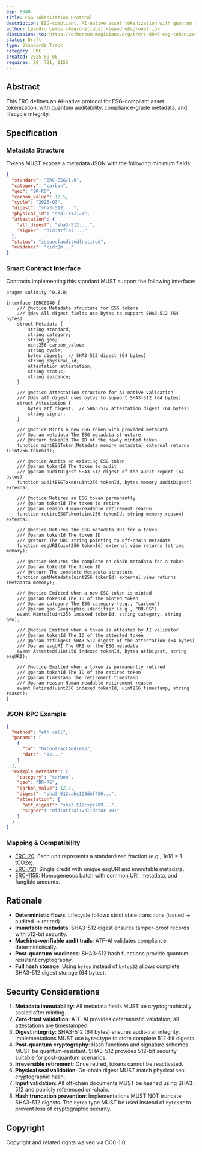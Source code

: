 ```yaml
---
eip: 8040
title: ESG Tokenization Protocol
description: ESG-compliant, AI-native asset tokenization with quantum auditability and lifecycle integrity.
author: Leandro Lemos (@agronetlabs) <leandro@agronet.io>
discussions-to: https://ethereum-magicians.org/t/erc-8040-esg-tokenization-protocol/25846
status: Draft
type: Standards Track
category: ERC
created: 2025-09-06
requires: 20, 721, 1155
---
```


## Abstract

This ERC defines an AI-native protocol for ESG-compliant asset tokenization, with quantum auditability, compliance-grade metadata, and lifecycle integrity.

## Specification

### Metadata Structure

Tokens MUST expose a metadata JSON with the following minimum fields:

```json
{
  "standard": "ERC-ESG/1.0",
  "category": "carbon",
  "geo": "BR-RS",
  "carbon_value": 12.5,
  "cycle": "2025-Q3",
  "digest": "sha3-512:...",
  "physical_id": "seal:XYZ123",
  "attestation": {
    "atf_digest": "sha3-512:...",
    "signer": "did:atf:ai:..."
  },
  "status": "issued|audited|retired",
  "evidence": "cid:Qm..."
}
```

### Smart Contract Interface

Contracts implementing this standard MUST support the following interface:

```solidity
pragma solidity ^0.8.0;

interface IERC8040 {
    /// @notice Metadata structure for ESG tokens
    /// @dev All digest fields use bytes to support SHA3-512 (64 bytes)
    struct Metadata {
        string standard;
        string category;
        string geo;
        uint256 carbon_value;
        string cycle;
        bytes digest;  // SHA3-512 digest (64 bytes)
        string physical_id;
        Attestation attestation;
        string status;
        string evidence;
    }
    
    /// @notice Attestation structure for AI-native validation
    /// @dev atf_digest uses bytes to support SHA3-512 (64 bytes)
    struct Attestation {
        bytes atf_digest;  // SHA3-512 attestation digest (64 bytes)
        string signer;
    }
    
    /// @notice Mints a new ESG token with provided metadata
    /// @param metadata The ESG metadata structure
    /// @return tokenId The ID of the newly minted token
    function mintESGToken(Metadata memory metadata) external returns (uint256 tokenId);
    
    /// @notice Audits an existing ESG token
    /// @param tokenId The token to audit
    /// @param auditDigest SHA3-512 digest of the audit report (64 bytes)
    function auditESGToken(uint256 tokenId, bytes memory auditDigest) external;
    
    /// @notice Retires an ESG token permanently
    /// @param tokenId The token to retire
    /// @param reason Human-readable retirement reason
    function retireESGToken(uint256 tokenId, string memory reason) external;
    
    /// @notice Returns the ESG metadata URI for a token
    /// @param tokenId The token ID
    /// @return The URI string pointing to off-chain metadata
    function esgURI(uint256 tokenId) external view returns (string memory);
    
    /// @notice Returns the complete on-chain metadata for a token
    /// @param tokenId The token ID
    /// @return The complete Metadata structure
    function getMetadata(uint256 tokenId) external view returns (Metadata memory);
    
    /// @notice Emitted when a new ESG token is minted
    /// @param tokenId The ID of the minted token
    /// @param category The ESG category (e.g., "carbon")
    /// @param geo Geographic identifier (e.g., "BR-RS")
    event Minted(uint256 indexed tokenId, string category, string geo);
    
    /// @notice Emitted when a token is attested by AI validator
    /// @param tokenId The ID of the attested token
    /// @param atfDigest SHA3-512 digest of the attestation (64 bytes)
    /// @param esgURI The URI of the ESG metadata
    event Attested(uint256 indexed tokenId, bytes atfDigest, string esgURI);
    
    /// @notice Emitted when a token is permanently retired
    /// @param tokenId The ID of the retired token
    /// @param timestamp The retirement timestamp
    /// @param reason Human-readable retirement reason
    event Retired(uint256 indexed tokenId, uint256 timestamp, string reason);
}
```

### JSON-RPC Example

```json
{
  "method": "eth_call",
  "params": [
    {
      "to": "0xContractAddress",
      "data": "0x..."
    }
  ],
  "example_metadata": {
    "category": "carbon",
    "geo": "BR-RS",
    "carbon_value": 12.5,
    "digest": "sha3-512:abc123def456...",
    "attestation": {
      "atf_digest": "sha3-512:xyz789...",
      "signer": "did:atf:ai:validator-001"
    }
  }
}
```

### Mapping & Compatibility

- [ERC-20](./eip-20.md): Each unit represents a standardized fraction (e.g., 1e18 = 1 tCO2e).
- [ERC-721](./eip-721.md): Single credit with unique esgURI and immutable metadata.
- [ERC-1155](./eip-1155.md): Homogeneous batch with common URI, metadata, and fungible amounts.

## Rationale

- **Deterministic flows**: Lifecycle follows strict state transitions (issued → audited → retired).
- **Immutable metadata**: SHA3-512 digest ensures tamper-proof records with 512-bit security.
- **Machine-verifiable audit trails**: ATF-AI validates compliance deterministically.
- **Post-quantum readiness**: SHA3-512 hash functions provide quantum-resistant cryptography.
- **Full hash storage**: Using `bytes` instead of `bytes32` allows complete SHA3-512 digest storage (64 bytes).

## Security Considerations

1. **Metadata immutability**: All metadata fields MUST be cryptographically sealed after minting.
2. **Zero-trust validation**: ATF-AI provides deterministic validation; all attestations are timestamped.
3. **Digest integrity**: SHA3-512 (64 bytes) ensures audit-trail integrity. Implementations MUST use `bytes` type to store complete 512-bit digests.
4. **Post-quantum cryptography**: Hash functions and signature schemes MUST be quantum-resistant. SHA3-512 provides 512-bit security suitable for post-quantum scenarios.
5. **Irreversible retirement**: Once retired, tokens cannot be reactivated.
6. **Physical seal validation**: On-chain digest MUST match physical seal cryptographic hash.
7. **Input validation**: All off-chain documents MUST be hashed using SHA3-512 and publicly referenced on-chain.
8. **Hash truncation prevention**: Implementations MUST NOT truncate SHA3-512 digests. The `bytes` type MUST be used instead of `bytes32` to prevent loss of cryptographic security.

## Copyright

Copyright and related rights waived via CC0-1.0.
